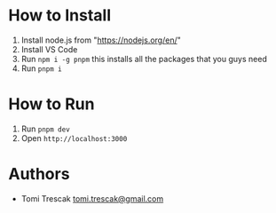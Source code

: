 # How to Install

1. Install node.js from "https://nodejs.org/en/"
2. Install VS Code
3. Run `npm i -g pnpm` this installs all the packages that you guys need
4. Run `pnpm i`

# How to Run

1. Run `pnpm dev`
2. Open `http://localhost:3000`

# Authors

- Tomi Trescak <tomi.trescak@gmail.com>
